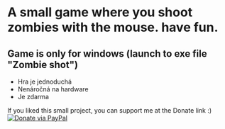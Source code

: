 # A small game where you shoot zombies with the mouse. have fun.
## Game is only **for windows** (launch to exe file "Zombie shot")


- Hra je jednoduchá
- Nenáročná na hardware
- Je zdarma


If you liked this small project, you can support me at the Donate link :) [![Donate via PayPal](https://img.shields.io/badge/Donate-PayPal-blue.svg)](https://www.paypal.me/wampirlucas)



